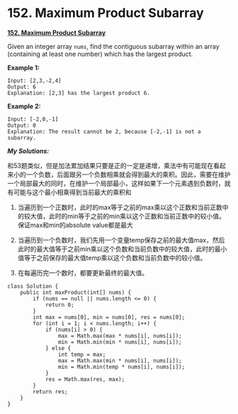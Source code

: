 # 152. Maximum Product Subarray

 [**152. Maximum Product Subarray**](https://leetcode.com/problems/maximum-product-subarray/description/)

Given an integer array `nums`, find the contiguous subarray within an array \(containing at least one number\) which has the largest product.

**Example 1:**

```text
Input: [2,3,-2,4]
Output: 6
Explanation: [2,3] has the largest product 6.
```

**Example 2:**

```text
Input: [-2,0,-1]
Output: 0
Explanation: The result cannot be 2, because [-2,-1] is not a subarray.
```

_**My Solutions:**_

 和53题类似，但是加法累加结果只要是正的一定是递增，乘法中有可能现在看起来小的一个负数，后面跟另一个负数相乘就会得到最大的乘积。因此，需要在维护一个局部最大的同时，在维护一个局部最小，这样如果下一个元素遇到负数时，就有可能与这个最小相乘得到当前最大的乘积和

1. 当遍历到一个正数时，此时的max等于之前的max乘以这个正数和当前正数中的较大值，此时的min等于之前的min乘以这个正数和当前正数中的较小值。保证max和min的absolute value都是最大

2. 当遍历到一个负数时，我们先用一个变量temp保存之前的最大值max，然后此时的最大值等于之前min乘以这个负数和当前负数中的较大值，此时的最小值等于之前保存的最大值temp乘以这个负数和当前负数中的较小值。

3. 在每遍历完一个数时，都要更新最终的最大值。

```text
class Solution {
    public int maxProduct(int[] nums) {
        if (nums == null || nums.length <= 0) {
            return 0;
        }
        int max = nums[0], min = nums[0], res = nums[0];
        for (int i = 1; i < nums.length; i++) {
            if (nums[i] > 0) { 
                max = Math.max(max * nums[i], nums[i]);
                min = Math.min(min * nums[i], nums[i]);
            } else {
                int temp = max;
                max = Math.max(min * nums[i], nums[i]);
                min = Math.min(temp * nums[i], nums[i]);
            }
            res = Math.max(res, max);
        }
        return res;
    }
}
```

